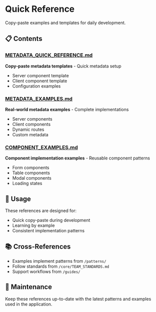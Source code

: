 # Quick Reference

Copy-paste examples and templates for daily development.

## 📋 Contents

### [METADATA_QUICK_REFERENCE.md](METADATA_QUICK_REFERENCE.md)
**Copy-paste metadata templates** - Quick metadata setup
- Server component template
- Client component template
- Configuration examples

### [METADATA_EXAMPLES.md](METADATA_EXAMPLES.md)
**Real-world metadata examples** - Complete implementations
- Server components
- Client components
- Dynamic routes
- Custom metadata

### [COMPONENT_EXAMPLES.md](COMPONENT_EXAMPLES.md)
**Component implementation examples** - Reusable component patterns
- Form components
- Table components
- Modal components
- Loading states

## 🎯 Usage

These references are designed for:
- Quick copy-paste during development
- Learning by example
- Consistent implementation patterns

## 📚 Cross-References

- Examples implement patterns from `/patterns/`
- Follow standards from `/core/TEAM_STANDARDS.md`
- Support workflows from `/guides/`

## 🔧 Maintenance

Keep these references up-to-date with the latest patterns and examples used in the application.